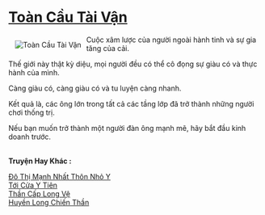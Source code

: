 <a href="https://truyentiki.com/toan-cau-tai-van.33772/" title="Toàn Cầu Tài Vận"><h1>Toàn Cầu Tài Vận</h1></a><div style="display:table"><img align="right" style="float: left; padding: 10px;" src="https://truyentiki.com/a/img/str/src/33772.jpg" alt="Toàn Cầu Tài Vận">Cuộc xâm lược của người ngoài hành tinh và sự gia tăng của cải. <p></p> Thế giới này thật kỳ diệu, mọi người đều có thể cô đọng sự giàu có và thực hành của mình. <p></p> Càng giàu có, càng giàu có và tu luyện càng nhanh. <p></p> Kết quả là, các ông lớn trong tất cả các tầng lớp đã trở thành những người chơi thống trị. <p></p> Nếu bạn muốn trở thành một người đàn ông mạnh mẽ, hãy bắt đầu kinh doanh trước.</div><p><br><b>Truyện Hay Khác :</b></p><a href="https://truyentiki.com/do-thi-manh-nhat-thon-nho-y.33771/" alt="Đô Thị Mạnh Nhất Thôn Nhỏ Y">Đô Thị Mạnh Nhất Thôn Nhỏ Y</a><br/><a href="https://github.com/nownovels/top500/tree/master/truyenhay/33459/" alt="Tới Cửa Y Tiên">Tới Cửa Y Tiên</a><br/><a href="https://github.com/nownovels/top500/tree/master/truyenhay/33807/" alt="Thần Cấp Long Vệ">Thần Cấp Long Vệ</a><br/><a href="https://github.com/nownovels/top500/tree/master/truyenhay/33463/" alt="Huyền Long Chiến Thần">Huyền Long Chiến Thần</a><br/>